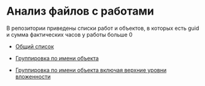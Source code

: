 # Анализ файлов с работами

В репозитории приведены списки работ и объектов, в которых есть guid и сумма фактических часов у работы больше 0
- [Общий список](/results/works.csv)

- [Группировка по имени объекта](/results/objects.csv)

- [Группировка по имени объекта включая верхние уровни вложенности](/results/res.csv)
